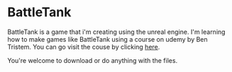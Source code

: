 # BattleTank

BattleTank is a game that i'm creating using the unreal engine. I'm learning how to make games like BattleTank using a course on udemy by Ben Tristem. You can go visit the couse by clicking [here](https://www.udemy.com/unrealcourse/).

You're welcome to download or do anything with the files.



